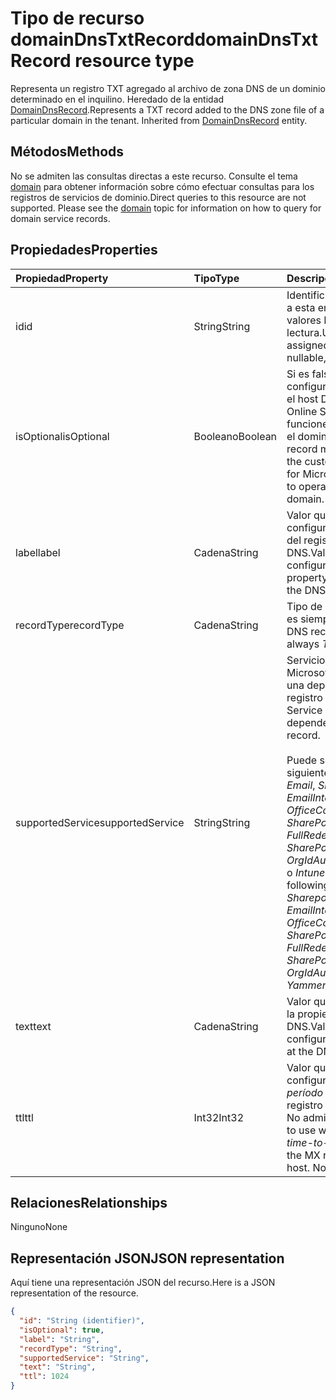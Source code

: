 # <a name="domaindnstxtrecord-resource-type"></a><span data-ttu-id="eff5c-101">Tipo de recurso domainDnsTxtRecord</span><span class="sxs-lookup"><span data-stu-id="eff5c-101">domainDnsTxtRecord resource type</span></span>

<span data-ttu-id="eff5c-p101">Representa un registro TXT agregado al archivo de zona DNS de un dominio determinado en el inquilino. Heredado de la entidad [DomainDnsRecord](domaindnsrecord.md).</span><span class="sxs-lookup"><span data-stu-id="eff5c-p101">Represents a TXT record added to the DNS zone file of a particular domain in the tenant. Inherited from [DomainDnsRecord](domaindnsrecord.md) entity.</span></span>

## <a name="methods"></a><span data-ttu-id="eff5c-104">Métodos</span><span class="sxs-lookup"><span data-stu-id="eff5c-104">Methods</span></span>
<span data-ttu-id="eff5c-p102">No se admiten las consultas directas a este recurso. Consulte el tema [domain](domain.md) para obtener información sobre cómo efectuar consultas para los registros de servicios de dominio.</span><span class="sxs-lookup"><span data-stu-id="eff5c-p102">Direct queries to this resource are not supported. Please see the [domain](domain.md) topic for information on how to query for domain service records.</span></span>

## <a name="properties"></a><span data-ttu-id="eff5c-107">Propiedades</span><span class="sxs-lookup"><span data-stu-id="eff5c-107">Properties</span></span>
| <span data-ttu-id="eff5c-108">Propiedad</span><span class="sxs-lookup"><span data-stu-id="eff5c-108">Property</span></span>     | <span data-ttu-id="eff5c-109">Tipo</span><span class="sxs-lookup"><span data-stu-id="eff5c-109">Type</span></span>   |<span data-ttu-id="eff5c-110">Descripción</span><span class="sxs-lookup"><span data-stu-id="eff5c-110">Description</span></span>|
|:---------------|:--------|:----------|
|<span data-ttu-id="eff5c-111">id</span><span class="sxs-lookup"><span data-stu-id="eff5c-111">id</span></span>|<span data-ttu-id="eff5c-112">String</span><span class="sxs-lookup"><span data-stu-id="eff5c-112">String</span></span>| <span data-ttu-id="eff5c-p103">Identificador único asignado a esta entidad. No admite valores NULL, solo lectura.</span><span class="sxs-lookup"><span data-stu-id="eff5c-p103">Unique identifier assigned to this entity. Not nullable, Read-only.</span></span> |
|<span data-ttu-id="eff5c-115">isOptional</span><span class="sxs-lookup"><span data-stu-id="eff5c-115">isOptional</span></span>|<span data-ttu-id="eff5c-116">Booleano</span><span class="sxs-lookup"><span data-stu-id="eff5c-116">Boolean</span></span>| <span data-ttu-id="eff5c-117">Si es false, el cliente debe configurar el registro TXT en el host DNS de Microsoft Online Services para que funcione correctamente con el dominio.</span><span class="sxs-lookup"><span data-stu-id="eff5c-117">If false, the TXT record must be configured by the customer at the DNS host for Microsoft Online Services to operate correctly with the domain.</span></span> |
|<span data-ttu-id="eff5c-118">label</span><span class="sxs-lookup"><span data-stu-id="eff5c-118">label</span></span>|<span data-ttu-id="eff5c-119">Cadena</span><span class="sxs-lookup"><span data-stu-id="eff5c-119">String</span></span>| <span data-ttu-id="eff5c-120">Valor que se debe usar al configurar la propiedad *name* del registro TXT en el host DNS.</span><span class="sxs-lookup"><span data-stu-id="eff5c-120">Value to use when configuring the *name* property of the TXT record at the DNS host.</span></span>|
|<span data-ttu-id="eff5c-121">recordType</span><span class="sxs-lookup"><span data-stu-id="eff5c-121">recordType</span></span>|<span data-ttu-id="eff5c-122">Cadena</span><span class="sxs-lookup"><span data-stu-id="eff5c-122">String</span></span>| <span data-ttu-id="eff5c-p104">Tipo de registro DNS. El valor es siempre *Txt*. Clave</span><span class="sxs-lookup"><span data-stu-id="eff5c-p104">Type of DNS record. The value is always *Txt*. Key</span></span> |
|<span data-ttu-id="eff5c-126">supportedService</span><span class="sxs-lookup"><span data-stu-id="eff5c-126">supportedService</span></span>|<span data-ttu-id="eff5c-127">String</span><span class="sxs-lookup"><span data-stu-id="eff5c-127">String</span></span>| <span data-ttu-id="eff5c-128">Servicio o función de Microsoft Online que tiene una dependencia en el registro TXT.</span><span class="sxs-lookup"><span data-stu-id="eff5c-128">Microsoft Online Service or feature that has a dependency on this TXT record.</span></span></br></br><span data-ttu-id="eff5c-129">Puede ser uno de los siguientes valores: **null**, *Email*, *Sharepoint*, *EmailInternalRelayOnly*, *OfficeCommunicationsOnline*, *SharePointDefaultDomain*, *FullRedelegation*, *SharePointPublic*, *OrgIdAuthentication*, *Yammer* o *Intune*</span><span class="sxs-lookup"><span data-stu-id="eff5c-129">Can be one of the following values: **null**, *Email*, *Sharepoint*, *EmailInternalRelayOnly*, *OfficeCommunicationsOnline*, *SharePointDefaultDomain*, *FullRedelegation*, *SharePointPublic*, *OrgIdAuthentication*, *Yammer*, *Intune*</span></span> |
|<span data-ttu-id="eff5c-130">text</span><span class="sxs-lookup"><span data-stu-id="eff5c-130">text</span></span>|<span data-ttu-id="eff5c-131">Cadena</span><span class="sxs-lookup"><span data-stu-id="eff5c-131">String</span></span>| <span data-ttu-id="eff5c-132">Valor que se usa al configurar la propiedad *text* en el host DNS.</span><span class="sxs-lookup"><span data-stu-id="eff5c-132">Value used when configuring the *text* property at the DNS host.</span></span> |
|<span data-ttu-id="eff5c-133">ttl</span><span class="sxs-lookup"><span data-stu-id="eff5c-133">ttl</span></span>|<span data-ttu-id="eff5c-134">Int32</span><span class="sxs-lookup"><span data-stu-id="eff5c-134">Int32</span></span>| <span data-ttu-id="eff5c-p105">Valor que se debe usar al configurar la propiedad de *período de vida (ttl)* del registro MX en el host DNS. No admite valores NULL</span><span class="sxs-lookup"><span data-stu-id="eff5c-p105">Value to use when configuring the *time-to-live (ttl)* property of the MX record at the DNS host. Not nullable</span></span> |

## <a name="relationships"></a><span data-ttu-id="eff5c-137">Relaciones</span><span class="sxs-lookup"><span data-stu-id="eff5c-137">Relationships</span></span>
<span data-ttu-id="eff5c-138">Ninguno</span><span class="sxs-lookup"><span data-stu-id="eff5c-138">None</span></span>


## <a name="json-representation"></a><span data-ttu-id="eff5c-139">Representación JSON</span><span class="sxs-lookup"><span data-stu-id="eff5c-139">JSON representation</span></span>
<span data-ttu-id="eff5c-140">Aquí tiene una representación JSON del recurso.</span><span class="sxs-lookup"><span data-stu-id="eff5c-140">Here is a JSON representation of the resource.</span></span>

<!-- {
  "blockType": "resource",
  "baseType": "microsoft.graph.domainDnsRecord",
  "optionalProperties": [

  ],
  "@odata.type": "microsoft.graph.domainDnsTxtRecord"
}-->

```json
{
  "id": "String (identifier)",
  "isOptional": true,
  "label": "String",
  "recordType": "String",
  "supportedService": "String",
  "text": "String",
  "ttl": 1024
}

```

<!-- uuid: 8fcb5dbc-d5aa-4681-8e31-b001d5168d79
2015-10-25 14:57:30 UTC -->
<!-- {
  "type": "#page.annotation",
  "description": "domainDnsTxtRecord resource",
  "keywords": "",
  "section": "documentation",
  "tocPath": ""
}-->